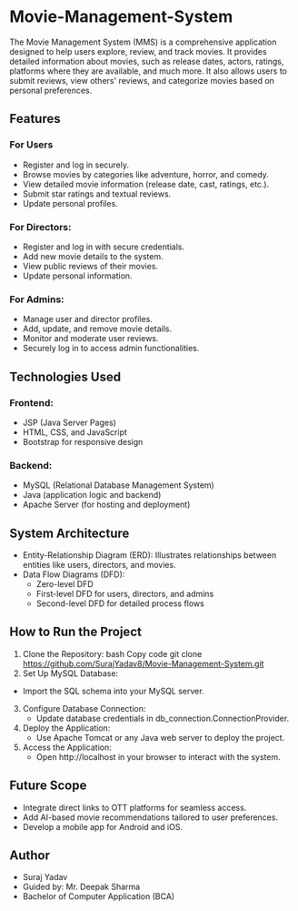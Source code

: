 # Movie-Management-System


The Movie Management System (MMS) is a comprehensive application designed to help users explore, review, and track movies. It provides detailed information about movies, such as release dates, actors, ratings, platforms where they are available, and much more. It also allows users to submit reviews, view others' reviews, and categorize movies based on personal preferences.

## Features
### For Users

* Register and log in securely.
* Browse movies by categories like adventure, horror, and comedy.
* View detailed movie information (release date, cast, ratings, etc.).
* Submit star ratings and textual reviews.
* Update personal profiles.
  
### For Directors:

* Register and log in with secure credentials.
* Add new movie details to the system.
* View public reviews of their movies.
* Update personal information.

### For Admins:

- Manage user and director profiles.
- Add, update, and remove movie details.
- Monitor and moderate user reviews.
- Securely log in to access admin functionalities.

## Technologies Used
  
### Frontend:

- JSP (Java Server Pages)
- HTML, CSS, and JavaScript
- Bootstrap for responsive design

### Backend:

- MySQL (Relational Database Management System)
- Java (application logic and backend)
- Apache Server (for hosting and deployment)

## System Architecture

- Entity-Relationship Diagram (ERD): Illustrates relationships between entities like users, directors, and movies.
- Data Flow Diagrams (DFD):
  - Zero-level DFD
  - First-level DFD for users, directors, and admins
  - Second-level DFD for detailed process flows
 

## How to Run the Project
1. Clone the Repository:
bash
Copy code
git clone https://github.com/SurajYadav8/Movie-Management-System.git
2. Set Up MySQL Database:
  - Import the SQL schema into your MySQL server.
3. Configure Database Connection:
   - Update database credentials in db_connection.ConnectionProvider.
4. Deploy the Application:
   - Use Apache Tomcat or any Java web server to deploy the project.
5. Access the Application:
   - Open http://localhost in your browser to interact with the system.

     
## Future Scope

- Integrate direct links to OTT platforms for seamless access.
- Add AI-based movie recommendations tailored to user preferences.
- Develop a mobile app for Android and iOS.

  
## Author
- Suraj Yadav
- Guided by: Mr. Deepak Sharma
- Bachelor of Computer Application (BCA)

